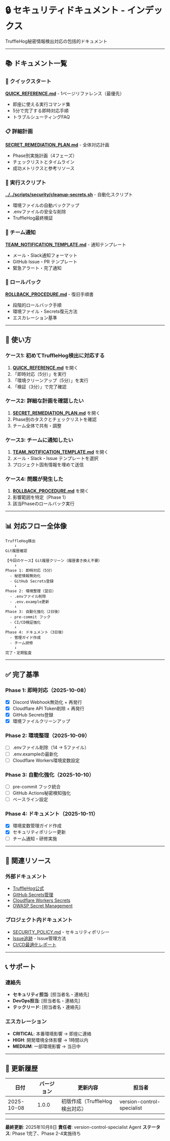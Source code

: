# 🔒 セキュリティドキュメント - インデックス

TruffleHog秘密情報検出対応の包括的ドキュメント

---

## 📚 ドキュメント一覧

### 🚀 クイックスタート

**[QUICK_REFERENCE.md](QUICK_REFERENCE.md)** - 1ページリファレンス（最優先）

- 即座に使える実行コマンド集
- 5分で完了する即時対応手順
- トラブルシューティングFAQ

### 📋 詳細計画

**[SECRET_REMEDIATION_PLAN.md](SECRET_REMEDIATION_PLAN.md)** - 全体対応計画

- Phase別実施計画（4フェーズ）
- チェックリストとタイムライン
- 成功メトリクスと参考リソース

### 🔧 実行スクリプト

**[../../scripts/security/cleanup-secrets.sh](../../scripts/security/cleanup-secrets.sh)** - 自動化スクリプト

- 環境ファイルの自動バックアップ
- .envファイルの安全な削除
- TruffleHog最終検証

### 📢 チーム通知

**[TEAM_NOTIFICATION_TEMPLATE.md](TEAM_NOTIFICATION_TEMPLATE.md)** - 通知テンプレート

- メール・Slack通知フォーマット
- GitHub Issue・PR テンプレート
- 緊急アラート・完了通知

### 🔄 ロールバック

**[ROLLBACK_PROCEDURE.md](ROLLBACK_PROCEDURE.md)** - 復旧手順書

- 段階的ロールバック手順
- 環境ファイル・Secrets復元方法
- エスカレーション基準

---

## 🎯 使い方

### ケース1: 初めてTruffleHog検出に対応する

1. **[QUICK_REFERENCE.md](QUICK_REFERENCE.md)** を開く
2. 「即時対応（5分）」を実行
3. 「環境クリーンアップ（5分）」を実行
4. 「検証（3分）」で完了確認

### ケース2: 詳細な計画を確認したい

1. **[SECRET_REMEDIATION_PLAN.md](SECRET_REMEDIATION_PLAN.md)** を開く
2. Phase別のタスクとチェックリストを確認
3. チーム全体で共有・調整

### ケース3: チームに通知したい

1. **[TEAM_NOTIFICATION_TEMPLATE.md](TEAM_NOTIFICATION_TEMPLATE.md)** を開く
2. メール・Slack・Issue テンプレートを選択
3. プロジェクト固有情報を埋めて送信

### ケース4: 問題が発生した

1. **[ROLLBACK_PROCEDURE.md](ROLLBACK_PROCEDURE.md)** を開く
2. 影響範囲を特定（Phase 1）
3. 該当Phaseのロールバック実行

---

## 📊 対応フロー全体像

```
TruffleHog検出
    ↓
Git履歴確認
    ↓
【今回のケース】Git履歴クリーン（履歴書き換え不要）
    ↓
Phase 1: 即時対応（5分）
  - 秘密情報無効化
  - GitHub Secrets登録
    ↓
Phase 2: 環境整理（翌日）
  - .envファイル削除
  - .env.example更新
    ↓
Phase 3: 自動化強化（2日後）
  - pre-commit フック
  - CI/CD検証強化
    ↓
Phase 4: ドキュメント（3日後）
  - 管理ガイド作成
  - チーム研修
    ↓
完了・定期監査
```

---

## ✅ 完了基準

### Phase 1: 即時対応（2025-10-08）

- [x] Discord Webhook無効化 + 再発行
- [x] Cloudflare API Token削除 + 再発行
- [x] GitHub Secrets登録
- [x] 環境ファイルクリーンアップ

### Phase 2: 環境整理（2025-10-09）

- [ ] .envファイル削除（14 → 5ファイル）
- [ ] .env.exampleの最新化
- [ ] Cloudflare Workers環境変数設定

### Phase 3: 自動化強化（2025-10-10）

- [ ] pre-commit フック統合
- [ ] GitHub Actions秘密検知強化
- [ ] ベースライン設定

### Phase 4: ドキュメント（2025-10-11）

- [x] 環境変数管理ガイド作成
- [x] セキュリティポリシー更新
- [ ] チーム通知・研修実施

---

## 🔗 関連リソース

### 外部ドキュメント

- [TruffleHog公式](https://github.com/trufflesecurity/trufflehog)
- [GitHub Secrets管理](https://docs.github.com/en/actions/security-guides/encrypted-secrets)
- [Cloudflare Workers Secrets](https://developers.cloudflare.com/workers/configuration/secrets/)
- [OWASP Secret Management](https://cheatsheetseries.owasp.org/cheatsheets/Secrets_Management_Cheat_Sheet.html)

### プロジェクト内ドキュメント

- [SECURITY_POLICY.md](SECURITY_POLICY.md) - セキュリティポリシー
- [Issue追跡](../issues/ISSUE_TRACKING.md) - Issue管理方法
- [CI/CD最適化レポート](../reports/ci_cd_optimization_report_20250929.md)

---

## 📞 サポート

### 連絡先

- **セキュリティ担当**: [担当者名・連絡先]
- **DevOps担当**: [担当者名・連絡先]
- **テックリード**: [担当者名・連絡先]

### エスカレーション

- **CRITICAL**: 本番環境影響 → 即座に連絡
- **HIGH**: 開発環境全体影響 → 1時間以内
- **MEDIUM**: 一部環境影響 → 当日中

---

## 📝 更新履歴

| 日付       | バージョン | 更新内容                       | 担当者                     |
| ---------- | ---------- | ------------------------------ | -------------------------- |
| 2025-10-08 | 1.0.0      | 初版作成（TruffleHog検出対応） | version-control-specialist |

---

**最終更新**: 2025年10月8日 **責任者**: version-control-specialist Agent
**ステータス**: Phase 1完了、Phase 2-4実施待ち
